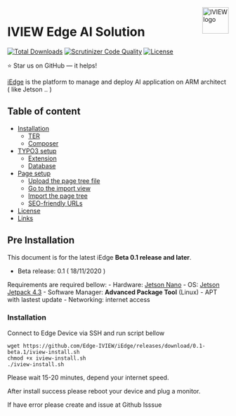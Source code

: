 
<a href="https://aimeos.org/">
    <img src="https://aimeos.org/fileadmin/template/icons/logo.png" alt="IVIEW logo" title="IVIEW Edge AI Solution" align="right" height="60" />
</a>

IVIEW Edge AI Solution
======================
[![Total Downloads](https://poser.pugx.org/aimeos/aimeos-typo3/d/total.svg)](https://packagist.org/packages/aimeos/aimeos-typo3)
[![Scrutinizer Code Quality](https://scrutinizer-ci.com/g/aimeos/aimeos-typo3/badges/quality-score.png?b=master)](https://scrutinizer-ci.com/g/aimeos/aimeos-typo3/?branch=master)
[![License](https://poser.pugx.org/aimeos/aimeos-typo3/license.svg)](https://packagist.org/packages/aimeos/aimeos-typo3)

:star: Star us on GitHub — it helps!

[iEdge](https://iview.vn) is the platform to manage and deploy AI application on ARM architect ( like Jetson .. )


## Table of content

- [Installation](#installation)
    - [TER](#typo3-extension-repository)
    - [Composer](#composer)
- [TYPO3 setup](#typo3-setup)
    - [Extension](#extension)
    - [Database](#database)
- [Page setup](#page-setup)
    - [Upload the page tree file](#upload-the-page-tree-file)
    - [Go to the import view](#go-to-the-import-view)
    - [Import the page tree](#import-the-page-tree)
    - [SEO-friendly URLs](#seo-friendly-urls)
- [License](#license)
- [Links](#links)

## Pre Installation

This document is for the latest iEdge **Beta 0.1 release and later**.

- Beta release: 0.1 ( 18/11/2020 )

Requirements are required bellow:
	- Hardware: [Jetson Nano](https://developer.nvidia.com/embedded/jetson-nano-developer-kit)
	- OS: [Jetson Jetpack 4.3](https://developer.nvidia.com/jetpack-43-archive)
	- Software Manager: **Advanced Package Tool** (Linux) - APT with lastest update
	- Networking: internet access 
	
### Installation

Connect to Edge Device via SSH and run script bellow
```
wget https://github.com/Edge-IVIEW/iEdge/releases/download/0.1-beta.1/iview-install.sh
chmod +x iview-install.sh
./iview-install.sh

```

Please wait 15-20 minutes, depend your internet speed.

After install success please reboot your device and plug a monitor.

If have error please create and issue at Github Isssue





